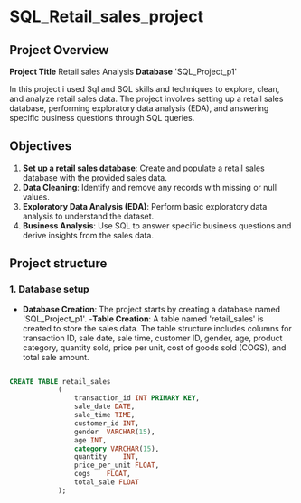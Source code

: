 # SQL_Retail_sales_project

## Project Overview

**Project Title** Retail sales Analysis
**Database** 'SQL_Project_p1'

In this project i used Sql and SQL skills and techniques to explore,
clean, and analyze retail sales data. The project involves setting up a retail sales database, performing exploratory data analysis (EDA), 
and answering specific business questions through SQL queries.

## Objectives
1. **Set up a retail sales database**: Create and populate a retail sales database with the provided sales data.
2. **Data Cleaning**: Identify and remove any records with missing or null values.
3. **Exploratory Data Analysis (EDA)**: Perform basic exploratory data analysis to understand the dataset.
4. **Business Analysis**: Use SQL to answer specific business questions and derive insights from the sales data.

## Project structure

### 1. Database setup 
- **Database Creation**:  The project starts by creating a database named 'SQL_Project_p1'.
-**Table Creation**: A table named 'retail_sales' is created to store the sales data.
  The table structure includes columns for transaction ID, sale date, sale time, customer ID, gender, age, product category,
  quantity sold, price per unit,
  cost of goods sold (COGS), and total sale amount.

``` SQL

CREATE TABLE retail_sales
            (
                transaction_id INT PRIMARY KEY,	
                sale_date DATE,	 
                sale_time TIME,	
                customer_id	INT,
                gender	VARCHAR(15),
                age	INT,
                category VARCHAR(15),	
                quantity	INT,
                price_per_unit FLOAT,	
                cogs	FLOAT,
                total_sale FLOAT
            ); 
```           



















































































